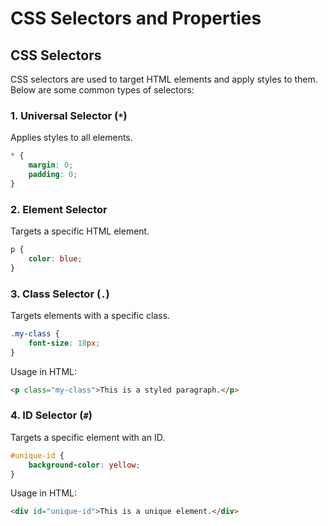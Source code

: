 # CSS Selectors and Properties

## CSS Selectors
CSS selectors are used to target HTML elements and apply styles to them. Below are some common types of selectors:

### 1. Universal Selector (`*`)
Applies styles to all elements.
```css
* {
    margin: 0;
    padding: 0;
}
```

### 2. Element Selector
Targets a specific HTML element.
```css
p {
    color: blue;
}
```

### 3. Class Selector (`.`)
Targets elements with a specific class.
```css
.my-class {
    font-size: 18px;
}
```
Usage in HTML:
```html
<p class="my-class">This is a styled paragraph.</p>
```

### 4. ID Selector (`#`)
Targets a specific element with an ID.
```css
#unique-id {
    background-color: yellow;
}
```
Usage in HTML:
```html
<div id="unique-id">This is a unique element.</div>
```
  
